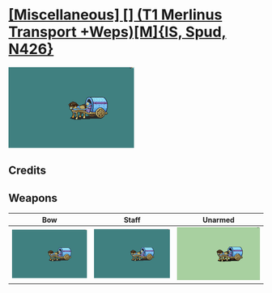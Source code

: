 # [\[Miscellaneous\] \[\] \(T1 Merlinus Transport +Weps\)\[M\]{IS, Spud, N426}](./)

<img src="./5.%20Bow%20%7BSpud%7D/Bow_000.png" alt="[Miscellaneous] [] (T1 Merlinus Transport +Weps)[M]{IS, Spud, N426} standing" />

## Credits



## Weapons


|Bow |Staff |Unarmed |
|  :---: | :---: | :---: |
| <img alt="Bow animation" src="./5.%20Bow%20%7BSpud%7D/Bow.gif" /> | <img alt="Staff animation" src="./7.%20Staff%20%7BN426%7D/Staff.gif" /> | <img alt="Unarmed animation" src="./8.%20Unarmed/Unarmed.gif" /> |
